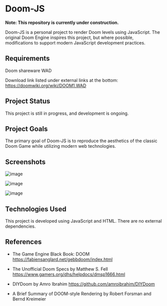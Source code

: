 # Doom-JS

**Note: This repository is currently under construction.**

Doom-JS is a personal project to render Doom levels using JavaScript. The original Doom Engine inspires this project, but where possible, modifications to support modern JavaScript development practices. 

## Requirements
Doom shareware WAD

Download link listed under external links at the bottom:
https://doomwiki.org/wiki/DOOM1.WAD

## Project Status

This project is still in progress, and development is ongoing. 

## Project Goals

The primary goal of Doom-JS is to reproduce the aesthetics of the classic Doom Game while utilizing modern web technologies.

## Screenshots

![image](https://github.com/LMcAlpine/doom-js/assets/66102230/16839fa1-0af0-4d46-9dfe-3647ebe0f67b)

![image](https://github.com/LMcAlpine/doom-js/assets/66102230/f78d36e6-e59a-43b5-ac31-fe0a2f8c68a9)

![image](https://github.com/LMcAlpine/doom-js/assets/66102230/88ea1815-42f9-484e-b2e5-c15cf4093ffe)



## Technologies Used

This project is developed using JavaScript and HTML. There are no external dependencies. 

## References
- The Game Engine Black Book: DOOM
https://fabiensanglard.net/gebbdoom/index.html

- The Unofficial Doom Specs by Matthew S. Fell
https://www.gamers.org/dhs/helpdocs/dmsp1666.html

- DIYDoom by Amro Ibrahim
https://github.com/amroibrahim/DIYDoom

- A Brief Summary of DOOM-style Rendering by Robert Forsman and Bernd Kreimeier
